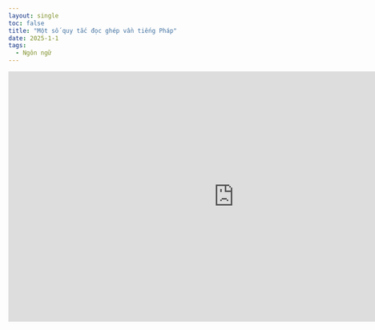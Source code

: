 ```yaml
---
layout: single
toc: false
title: "Một số quy tắc đọc ghép vần tiếng Pháp"
date: 2025-1-1
tags:
  - Ngôn ngữ
---
```


<iframe width="900" height="500" frameborder="0" scrolling="no" src="https://onedrive.live.com/embed?resid=1A7A5AAABB6EDC61%21132760&authkey=%21AIb4DYmvwKJwTis&em=2&Item=Table1&wdHideGridlines=True&wdDownloadButton=True&wdInConfigurator=True&wdInConfigurator=True"></iframe>
